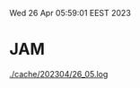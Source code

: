 Wed 26 Apr 05:59:01 EEST 2023
# JAM
<a href='./cache/202304/26_05.log'>./cache/202304/26_05.log</a>
